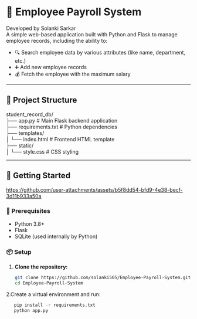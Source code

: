 # 🧾 Employee Payroll System
Developed by Solanki Sarkar<br>
A simple web-based application built with Python and Flask to manage employee records, including the ability to:

- 🔍 Search employee data by various attributes (like name, department, etc.)
- ➕ Add new employee records
- 💰 Fetch the employee with the maximum salary

---

## 📁 Project Structure

student_record_db/<br>
├── app.py # Main Flask backend application
<br>
├── requirements.txt # Python dependencies<br>
├── templates/<br>
│ └── index.html # Frontend HTML template<br>
├── static/<br>
│ └── style.css # CSS styling<br>

---

## 🚀 Getting Started
https://github.com/user-attachments/assets/b5f8dd54-bfd9-4e38-becf-3d11b933a50a
### 🔧 Prerequisites

- Python 3.8+
- Flask
- SQLite (used internally by Python)

### 📦 Setup

1. **Clone the repository:**
   ```bash
   git clone https://github.com/solanki505/Employee-Payroll-System.git
   cd Employee-Payroll-System
2.Create a virtual environment and run:
```bash
   pip install -r requirements.txt
   python app.py



